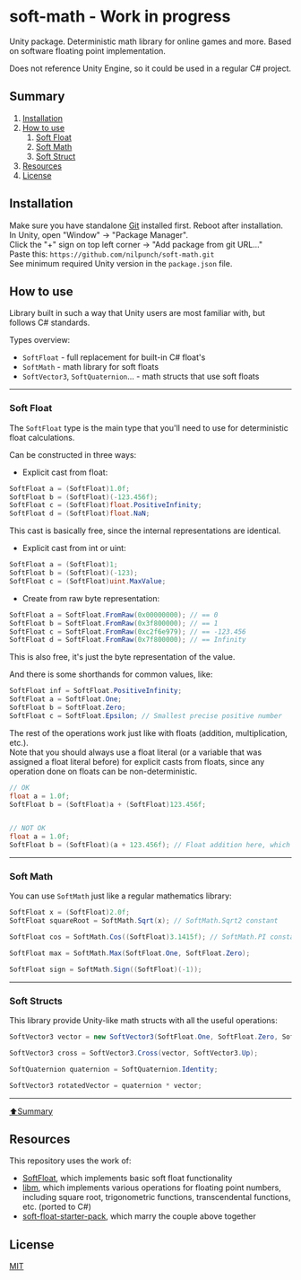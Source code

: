 # soft-math - Work in progress

Unity package. Deterministic math library for online games and more. Based on software floating point implementation.

Does not reference Unity Engine, so it could be used in a regular C# project.

## Summary

1. [Installation](#installation)
2. [How to use](#how-to-use)
   1. [Soft Float](#soft-float)
   2. [Soft Math](#soft-math)
   3. [Soft Struct](#soft-structs)
3. [Resources](#resources)
4. [License](#license)

## Installation

Make sure you have standalone [Git](https://git-scm.com/downloads) installed first. Reboot after installation.  
In Unity, open "Window" -> "Package Manager".  
Click the "+" sign on top left corner -> "Add package from git URL..."  
Paste this: `https://github.com/nilpunch/soft-math.git`  
See minimum required Unity version in the `package.json` file.

## How to use

Library built in such a way that Unity users are most familiar with, but follows C# standards.

Types overview:
- `SoftFloat` - full replacement for built-in C# float's
- `SoftMath` - math library for soft floats
- `SoftVector3`, `SoftQuaternion`... - math structs that use soft floats

___
### Soft Float

The `SoftFloat` type is the main type that you'll need to use for deterministic float calculations.

Can be constructed in three ways:
- Explicit cast from float:
```csharp
SoftFloat a = (SoftFloat)1.0f;
SoftFloat b = (SoftFloat)(-123.456f);
SoftFloat c = (SoftFloat)float.PositiveInfinity;
SoftFloat d = (SoftFloat)float.NaN;
```
This cast is basically free, since the internal representations are identical.

- Explicit cast from int or uint:
```csharp
SoftFloat a = (SoftFloat)1;
SoftFloat b = (SoftFloat)(-123);
SoftFloat c = (SoftFloat)uint.MaxValue;
```

- Create from raw byte representation:
```csharp
SoftFloat a = SoftFloat.FromRaw(0x00000000); // == 0
SoftFloat b = SoftFloat.FromRaw(0x3f800000); // == 1
SoftFloat c = SoftFloat.FromRaw(0xc2f6e979); // == -123.456
SoftFloat d = SoftFloat.FromRaw(0x7f800000); // == Infinity
```
This is also free, it's just the byte representation of the value.

And there is some shorthands for common values, like:
```csharp
SoftFloat inf = SoftFloat.PositiveInfinity;
SoftFloat a = SoftFloat.One;
SoftFloat b = SoftFloat.Zero;
SoftFloat c = SoftFloat.Epsilon; // Smallest precise positive number
```

The rest of the operations work just like with floats (addition, multiplication, etc.).  
Note that you should always use a float literal (or a variable that was assigned a float literal before) for explicit casts from floats, since any operation done on floats can be non-deterministic.
```csharp
// OK
float a = 1.0f;
SoftFloat b = (SoftFloat)a + (SoftFloat)123.456f;


// NOT OK
float a = 1.0f;
SoftFloat b = (SoftFloat)(a + 123.456f); // Float addition here, which may be non-deterministic
```

___
### Soft Math

You can use `SoftMath` just like a regular mathematics library:
```csharp
SoftFloat x = (SoftFloat)2.0f;
SoftFloat squareRoot = SoftMath.Sqrt(x); // SoftMath.Sqrt2 constant

SoftFloat cos = SoftMath.Cos((SoftFloat)3.1415f); // SoftMath.PI constant

SoftFloat max = SoftMath.Max(SoftFloat.One, SoftFloat.Zero);

SoftFloat sign = SoftMath.Sign((SoftFloat)(-1));
```

___
### Soft Structs

This library provide Unity-like math structs with all the useful operations:
```csharp
SoftVector3 vector = new SoftVector3(SoftFloat.One, SoftFloat.Zero, SoftFloat.Zero);

SoftVector3 cross = SoftVector3.Cross(vector, SoftVector3.Up);

SoftQuaternion quaternion = SoftQuaternion.Identity;

SoftVector3 rotatedVector = quaternion * vector;
```

___
[:arrow_up:Summary](#summary)

## Resources

This repository uses the work of:
- [SoftFloat](https://github.com/CodesInChaos/SoftFloat), which implements basic soft float functionality
- [libm](https://github.com/rust-lang/libm), which implements various operations for floating point numbers, including square root, trigonometric functions, transcendental functions, etc. (ported to C#)
- [soft-float-starter-pack](https://github.com/Kimbatt/soft-float-starter-pack), which marry the couple above together

## License

[MIT](https://choosealicense.com/licenses/mit/)